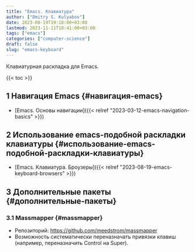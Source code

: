 ```yaml
---
title: "Emacs. Клавиатура"
author: ["Dmitry S. Kulyabov"]
date: 2023-08-19T19:18:00+03:00
lastmod: 2023-11-11T10:41:00+03:00
tags: ["emacs"]
categories: ["computer-science"]
draft: false
slug: "emacs-keyboard"
---
```


Клавиатурная раскладка для Emacs.

<!--more-->

{{< toc >}}


## <span class="section-num">1</span> Навигация Emacs {#навигация-emacs}

-   [Emacs. Основы навигации]({{< relref "2023-03-12-emacs-navigation-basics" >}})


## <span class="section-num">2</span> Использование emacs-подобной раскладки клавиатуры {#использование-emacs-подобной-раскладки-клавиатуры}

-   [Emacs. Клавиатура. Броузеры]({{< relref "2023-08-19-emacs-keyboard-browsers" >}})


## <span class="section-num">3</span> Дополнительные пакеты {#дополнительные-пакеты}


### <span class="section-num">3.1</span> Massmapper {#massmapper}

-   Репозиторий: <https://github.com/meedstrom/massmapper>
-   Возможность систематически переназначать привязки клавиш (например, переназначить Control на Super).
